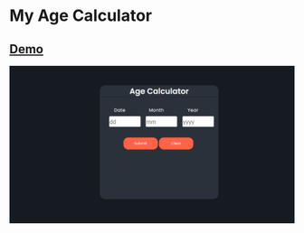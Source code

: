 # My Age Calculator

## [Demo](https://satyamkumar420.github.io/My-Age-Calculator/) 

![Screenshots](https://github.com/satyamkumar420/My-Age-Calculator/blob/main/Age-Calculator.png)
